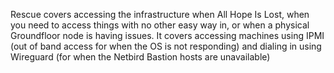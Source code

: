 Rescue covers accessing the infrastructure when All Hope Is Lost, when you need to access things with no other easy way in, or when a physical Groundfloor node is having issues. It covers accessing machines using IPMI (out of band access for when the OS is not responding) and dialing in using Wireguard (for when the Netbird Bastion hosts are unavailable)